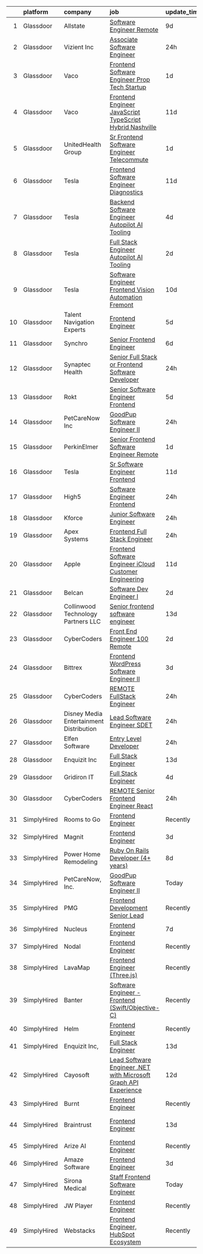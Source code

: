 

|    | platform    | company                                   | job                                                                                                                                                                                                                                                                                                                                                                                                                                                                                                                                                                                                                                                                                                                                                                                                                                                                                                                                                                                                                                                                                                                                                                                                                                                                                                                                                                                                                                                                                                                            | update_time   | location               |
|---:|:------------|:------------------------------------------|:-------------------------------------------------------------------------------------------------------------------------------------------------------------------------------------------------------------------------------------------------------------------------------------------------------------------------------------------------------------------------------------------------------------------------------------------------------------------------------------------------------------------------------------------------------------------------------------------------------------------------------------------------------------------------------------------------------------------------------------------------------------------------------------------------------------------------------------------------------------------------------------------------------------------------------------------------------------------------------------------------------------------------------------------------------------------------------------------------------------------------------------------------------------------------------------------------------------------------------------------------------------------------------------------------------------------------------------------------------------------------------------------------------------------------------------------------------------------------------------------------------------------------------|:--------------|:-----------------------|
|  1 | Glassdoor   | Allstate                                  | [Software Engineer   Remote](https://www.glassdoor.com/partner/jobListing.htm?pos=114&ao=1110586&s=58&guid=00000183a1d9b4f7b7a9be17100a6d60&src=GD_JOB_AD&t=SR&vt=w&cs=1_af14589b&cb=1664867743343&jobListingId=1008159711669&cpc=A65DF3A704A48F9B&jrtk=3-0-1gegtjd90i9jg801-1gegtjd9fkhq6800-f5d3e873fe7464b8--6NYlbfkN0BLH0BMQoDn-yw6Urt952hBm1JLFZ7WpBxND2cMIOjOqbFVk94wXfJol2fCSe2VsLx3ITDo_Ys_0WcOJlv1dqQC7PXZlXX-QMruowel04n8ogwNhZLgarXUWhOr5n20e0wo_m6nBKoehmjlVBa1nPDjToHlVsZUUL-eQmB8c2bBJBWTcOSUVmQYH_JxPek2_zENlI9GkjBkMHLJ_B2wtjG2P_k75_H-Rm71shdPBqn64Tepvp09NKFn7tfH7JOf5kQ0H4x0Pfc3hRiSPathYSzD4_dXdWPsEttSwsPD8XLmWdze7X1zQfIeIEQD1Mg6eHEqoPIs0y15JTVL0Bm8m1MG7sDeiUVNVSRTz_gdKGU8hJP4U2hpTXTOwpfaDYxxA5kD1QxOHhQUCytoaepxaydm9j6GeqpF2L69OC5-9yeXSZhqDJEQ_jusLul2UGdVn2JkT__0NPPthyPXCe2Pfnf-7ZXfIu8y33xR0mUFvaqW5MV2i5tO7fUFnlshruWpDpdABaw3x5jZawwYT5Un7NjwTpigfq7MVRC2r2E3xx4CLGp1TCAD6aH4MUCEaYoXD4Y0dmfzg4Yd8MJejPjTOVQDiPKaJiHPRcsoVKofkPZSXO-NRmybIyyDKIY0Z2BKQlDM761iV8Up4lSIcc832p2FKwlelfzCh5Etr56AUjM38rJIFKMAEJfB9vQZ7ydzXtJ2iIMmmb9a9qbj7bGSocJfv2Cep55oTX8OuJYbogM2uVNcG9vR5AJa4OqtmA9Mt1JxK5lnyNtbzwJVkpf9jYTK-adCiuKPspcfNBtNZ6trTAr1it_HrqSwkj7QDE8m0GGXsH0_p9pbs_Q-dJSspNqCSOxgIQcW5JMBHCRHVtPxa-wWtSIBqbvB_ifmvbxrd4in8luCeCD11Ftlcn__9S7LxhCmqoiGib8haRvbzDUZNuO3FpQImUnGKwZS4-EDAmFjW5qJHHX9BYssS-Fu2zE3NIK8xaZBCm30p9L8A2qAIgf_cMMJLEEWKpkjPcP-aQ6iV21OsEhC7HVeysU_-kTdrsWxcGmkeyTFU_8yIPvgaCmDFf3xxok48Qt6uJj0bd8AuZNIL0EUPQlQHvXyxmLj4pVKGrv7Hd6-MCNItIUXF7xtCTQjWXw4XX4vcNy3dlA%3D) | 9d            | Remote                 |
|  2 | Glassdoor   | Vizient  Inc                              | [Associate Software Engineer](https://www.glassdoor.com/partner/jobListing.htm?pos=115&ao=1110586&s=58&guid=00000183a1d9b4f7b7a9be17100a6d60&src=GD_JOB_AD&t=SR&vt=w&cs=1_ba466029&cb=1664867743343&jobListingId=1008181299535&cpc=D69957E0862862E0&jrtk=3-0-1gegtjd90i9jg801-1gegtjd9fkhq6800-6ebb803cadb64d87--6NYlbfkN0CE6h5qDhqqZU9zXYA9EIA8zO15Weobg6hxnf6fsUw41Tr80O9POMJRqc9Q2uB2vGSVXhO8IKByQeoWLIT9RvKOaKmEduKF8lIHu5d_Evjn1BJa7dNiIfudC5Oo5TWupKp6GmtQhGLzFwKtqPcVD2bkBI-U-GTw9G7h87Izc3_INq0K3jgG4S4IC5oCrTv95oWOcxqIm1YPwjjGto_yHlqzFVo_E7itYnZ6CoPVU7kcli3eh17dg0EE7VSc8CdMvewUIqpMYPzzz-xznrtwsYvxL-22KI8rrD4I5HQkrQVVCS7V01P24kaMgNU6Er86B4lrsutD8U-LYCQRu0m-O7cJ6OqdB2sy9Oqy0lmPVunKFuKDk1ECO-CnwzWX2J2BHaYEfnGbj3Gn_2Eb-PiAUxhNEDw44T4fz4zmGNZ8gzPVlyBOsQW60d9o2OaYU3IJVaXUMBnqu_99toET2_SWMgZJp-xFpeC3P-YaBvZJi4jWkMzJDHpCBf3ms4facP-G3cry1E7zOmF7c479Qq1ARGY3Ifng8ocfh-eVYpmZhaijTrEXjKjme4-oX180ywBMk-oL1AITPk2Vyxv2mCslG8slteg9Q-HBtY8F4ETkVv3kws5K-TV5_Nuz)                                                                                                                                                                                                                                                                                                                                                                                                                                                                                                                                              | 24h           | Irving, TX             |
|  3 | Glassdoor   | Vaco                                      | [Frontend Software Engineer  Prop Tech Startup ](https://www.glassdoor.com/partner/jobListing.htm?pos=127&ao=1110586&s=58&guid=00000183a1d9b4f7b7a9be17100a6d60&src=GD_JOB_AD&t=SR&vt=w&ea=1&cs=1_687a7d1a&cb=1664867743344&jobListingId=1008179226278&cpc=F4EED0218A761C36&jrtk=3-0-1gegtjd90i9jg801-1gegtjd9fkhq6800-ed146d8aa74a21ed--6NYlbfkN0D_sybMACCpf9B-677oK5j6rPldVB6BlrVvFjO_o-GJZbzuF-qh4PxErFUqfUsv_6sDxpoLoTel0UzxVaQKPeKYYIV6JT3xU4kM6Uyaf_J9lzqIGyWemTDDrzJV9SQMNTAHuqvMTiWKcPVKeABFfb19_LSrx0zAtpdu-5pVECzzImEq0sTN-qWd0_NfN8oZmDvfQU1N8CHU1T0bS3MoDIo1IX-9BPz9g1n4slG89YJCa4tIi8K6OS6jz7DkoVJXZ8MJlAR4vF5yafeX7SD-flxNy9xL1Rd37TruZFc4jqsEc1GIWZZDLIVpzSN3vW-olOEogHiae1RcDEjHX3mFrJ12NKsncBvBtSrrlS2JCdUKU3-2RFN2NWgLpMsl_LO0BdiBzkltvIUWbpOdzO7uavhFBC7SuyKlDepfiL-YVXGgbK8bGsxL7mMQp98qU3HlF1nDTX4Z7J-gH0rFX-peHZ1STWfvv4OF8kb6z1IDiLj4KLu_Jz4yrHgjXiSN3naEHaTTXXBIarm00yz1AZP4bLb4fTO_gf836YFysP4G61j0SQ%3D%3D)                                                                                                                                                                                                                                                                                                                                                                                                                                                                                                                                                                                          | 1d            | Charleston, SC         |
|  4 | Glassdoor   | Vaco                                      | [Frontend Engineer  JavaScript TypeScript    Hybrid  Nashville ](https://www.glassdoor.com/partner/jobListing.htm?pos=129&ao=1110586&s=58&guid=00000183a1d9b4f7b7a9be17100a6d60&src=GD_JOB_AD&t=SR&vt=w&ea=1&cs=1_e5bfea4a&cb=1664867743344&jobListingId=1008156661112&cpc=FB7E4A1762AE5BEC&jrtk=3-0-1gegtjd90i9jg801-1gegtjd9fkhq6800-f4784e15ed2a89e1--6NYlbfkN0D_sybMACCpf9B-677oK5j6rPldVB6BlrVvFjO_o-GJZbzuF-qh4PxErFUqfUsv_6tEP7cNFaLF0Qd-ywg0wImLiKkJ78hmBxvLR4MiY5s-6SUMSTLvpg9-uFOMqAL9TZGu77n_pVvmTQ0pPVEMOo7CLI0sJJLCYHKQIQaq2roQAHy0C-oQHQ5cxCyUxrY7pEmeKt1hBwzmJrolmxP5u4k_xIHdMCj57-_syYVaSTYYcAomxtFmJR41-Z9HulUhU-I6WuQSQXw11dgiI1ulklTq6ML-ahyixxA6qbH6NSB5mDRIrQsZ0YHV8Ks_SB1qzPGVhCMV1-F6Pqs4YI18X82-ACfC5T9FSOGVdwjnqOEzXdwEU3ifY4yDKafk6jsABar1orFOtaquzoljzWDNtr775qTv7dbOYIjJmgtLOOBI0e7pIN11IbKBakKnv8IXakbGEi74lL6rM6CUluVhnZlrgo9WGWsLbo7UJV3Y5lHIkElVa51sh9PMfDLRxQmVy0-6fBHMnCeknkB2JzMsaDeyx-4HYFdXdnCO8mYujN5gEw%3D%3D)                                                                                                                                                                                                                                                                                                                                                                                                                                                                                                                                                                          | 11d           | Nashville, TN          |
|  5 | Glassdoor   | UnitedHealth Group                        | [Sr Frontend Software Engineer   Telecommute](https://www.glassdoor.com/partner/jobListing.htm?pos=116&ao=1110586&s=58&guid=00000183a1d9b4f7b7a9be17100a6d60&src=GD_JOB_AD&t=SR&vt=w&cs=1_a677d5d6&cb=1664867743343&jobListingId=1008179765312&cpc=334ABAF5D42DC775&jrtk=3-0-1gegtjd90i9jg801-1gegtjd9fkhq6800-80a915230c0c27bd--6NYlbfkN0C8O9VKdOj_1Zh75e9_CvYhSsWVxS1Pvi5WUWhsf4w7FIc3O6B0uG3ldAQAeoX1gopMpT4I7ihXorxzkCkw4qjvbgA_fn_wDu7Prs8AdMBegNBpkfItEZqifQyWkaWhrzpTWskdTx95Q02Y7im9LvzIwDgSOqCrvOgfDUWsox_g0CrqNhs50vbqn_lw6aTgzujOL4f-IVK5fabBzRRzSARyvRVJvz5aPP48VEB88sIqCF5bRu6oYImVkuvR8Ph1qkC-dmKs43yllPGNoHMgJ9of1eUmaVdmVf5vRNyXcXKK6wU_Z2bLMTfjNm9_ymA4Y8v3Tx0wyP4Wxa-qXip7ZouZUrRg50fKlRxIJ5olkYt_13St2uM59xYQ5M2ymCZxwFnkneSH83X0on7bw3nQr2VRoF-PsyPikMyhZ4qBpH8O5U1jbO48ZsWQ)                                                                                                                                                                                                                                                                                                                                                                                                                                                                                                                                                                                                                                                                                                                              | 1d            | Schaumburg, IL         |
|  6 | Glassdoor   | Tesla                                     | [Frontend Software Engineer  Diagnostics](https://www.glassdoor.com/partner/jobListing.htm?pos=103&ao=1110586&s=58&guid=00000183a1d9b4f7b7a9be17100a6d60&src=GD_JOB_AD&t=SR&vt=w&cs=1_46b33a8d&cb=1664867743341&jobListingId=1008157145522&cpc=F41FEAB56D215062&jrtk=3-0-1gegtjd90i9jg801-1gegtjd9fkhq6800-ce37163b6e05c413--6NYlbfkN0BkX03mv_qGbDFMol2YHqLRvzzvm2LmpzMO_FcYL_FtJlnJTzsjtFTdelRG5HbGrIeCZP9oCSI6IqQwk3vsF3njux3uN7SvwXM3hv15Gox4RyIrw46GHQdvgGYgPth6Fcay7puGB_mSO7OnVDaFABQtJHKz_bA0QOZgHfxihWXCdCuaxDwAATWoAaMifCh8TFn5kYB9RfDY1OL4VWwZTojhI-QpBtaSXl7g96bXcSLQmVHNWAljfuiwRZ6U3s4bgosQ0kbz_Cfio38nz1Nw6JV7n1IcgL5Zo-orM59oUJVq5t9IMGozbElxXwjB0TMpNvhDRSd28tqzE_w46rDYpat1G8zTjFTpPECJ2gBBy77KTfYhTcq8_Qv_b4AAfusTjiRVjpBQ3x_PnD2JOLluwkLq8qpBmnllskPqPSZn8PAw0A0qBCHaR8wwNu1G6WarBYqHkuNICK-Nk9ZzLhk3UdmHA_QrkbOBkI02pWcjUtUASmePeIhd8YgAUbcQbhoiWSsCyterpRIbjg%3D%3D)                                                                                                                                                                                                                                                                                                                                                                                                                                                                                                                                                                                                                                      | 11d           | Austin, TX             |
|  7 | Glassdoor   | Tesla                                     | [Backend Software Engineer  Autopilot AI Tooling](https://www.glassdoor.com/partner/jobListing.htm?pos=108&ao=1110586&s=58&guid=00000183a1d9b4f7b7a9be17100a6d60&src=GD_JOB_AD&t=SR&vt=w&cs=1_b6a00af7&cb=1664867743342&jobListingId=1008172510599&cpc=AC285F3A3ECA6BB0&jrtk=3-0-1gegtjd90i9jg801-1gegtjd9fkhq6800-de9c0b3f12c7b688--6NYlbfkN0BkX03mv_qGbDFMol2YHqLRvzzvm2LmpzMO_FcYL_FtJlnJTzsjtFTdelRG5HbGrIcMxw_J0g2ixVjH_NFjiRRcH8EuhVC8xzTe4XUWrWFfWgYlLi4iO6zD5k7FSbmpqegI0E7KcI59Bc485K55vwhEgB_l6hEw6tkxbTJs5vREKa_q2eYwCW04O4pzmOIwQLSvV4rQ_I2VkMzKRHS_9xK8y7yIdfAa__RfRMdoCdw_iGyN3SPzxmBLzCQYbKrpSOzgeB4KGQ27szOz3-ltzsfdcY417xgn5NzTQDBZzONHtM36CTpWWGrcXz-940F3070KoF9s1KtExlTSrL3WNCLD41XqiD97vR-tYtuOYbrlBnQz7FBmbwFyg_tsIprjWkw_mkapdzE1CiQdROKzn2VC_aunotNOivbJu9uEQh8YWr_BIWPQvJOUZKld7ZUDWF_4QeTb1xzT-dk7LACxohAJy26EqvM3OmS5BOU5druVdnNIA0P4nx2vHOmp419hrn1o-qthwmJ39Q%3D%3D)                                                                                                                                                                                                                                                                                                                                                                                                                                                                                                                                                                                                                              | 4d            | Palo Alto, CA          |
|  8 | Glassdoor   | Tesla                                     | [Full Stack Engineer  Autopilot AI Tooling](https://www.glassdoor.com/partner/jobListing.htm?pos=112&ao=1110586&s=58&guid=00000183a1d9b4f7b7a9be17100a6d60&src=GD_JOB_AD&t=SR&vt=w&cs=1_c2187bbd&cb=1664867743343&jobListingId=1008176541959&cpc=654405A9B1E0A9F5&jrtk=3-0-1gegtjd90i9jg801-1gegtjd9fkhq6800-be2b9758e6294032--6NYlbfkN0BkX03mv_qGbDFMol2YHqLRvzzvm2LmpzMO_FcYL_FtJlnJTzsjtFTdelRG5HbGrIcG2CpEX_HaqAexr2e0M9U9Hm7_WINoBZMSrhiSyUaywjxln-PqN0rKrhFsBQbZ4ODdqt2o6YmaVQctoK3ho-Bv6P2HtfPgb2yZaBI7d_PEiVFlY2iRysmFpd_YjPkcmcmRsrBgblZosc3vppYXb946UWRbaqZMxcIyBp-PgAzBoJBJfub3zRcNIiXSckYSjhkpKbdw89WYGkDD4eNMGJ2yn0t5_F6nrw-gMOcePBgLxe9reEa1L_1wTZauyTBr1MjxKI68dUL1j4zGV6khUiCuIC2bPH599utWeTAucnvLAXnbDH9hMn7fgg7PbC8XZOx5dM42elhgdaVH24tK2VfrRvRNRbQPxpWW4VHcA7zGhpz4wcSIdudtySWifBX3_EtCFwb9HUGNFciQkeNBMhBrwFlPhKJGzjZ38Q0kR4ZBmyV_MhtnnLeSEYJFaNcRf_6bSnjQNfELNA%3D%3D)                                                                                                                                                                                                                                                                                                                                                                                                                                                                                                                                                                                                                                    | 2d            | Palo Alto, CA          |
|  9 | Glassdoor   | Tesla                                     | [Software Engineer  Frontend   Vision Automation  Fremont ](https://www.glassdoor.com/partner/jobListing.htm?pos=101&ao=1110586&s=58&guid=00000183a1d9b4f7b7a9be17100a6d60&src=GD_JOB_AD&t=SR&vt=w&cs=1_c503a3e5&cb=1664867743341&jobListingId=1008158820972&cpc=334ABAF5D42DC775&jrtk=3-0-1gegtjd90i9jg801-1gegtjd9fkhq6800-a1f4bd9b355eab37--6NYlbfkN0BkX03mv_qGbDFMol2YHqLRvzzvm2LmpzMO_FcYL_FtJlnJTzsjtFTdelRG5HbGrIf48uuBwRKZvf3fScUPDml7hKGwvXqYn6DhnaYz3zelutDixfe2RzDiPcYu3ZL4eOVgXOfAJfkQdPjKLYCbqL93fq2zYOzqeeD8SHYSIBdH1HJsBZVE4X68b0pO9GUgzGacuh42X7OGxDzW23GYUhvJHy_t0OpvdhLgf7TB7jKhYua6qcOtWsmR35BfKBdwqvppzShrKykNZvfSKyNZ9v0tO6ShF0QjRNeOmAWtEG9KtO-zHOWoQj-HoEcrcVisZL4kpEUQvr0IdqiwJsZgIa1WVbySO42NPueOIypLkIrOPASnqDQJge_2B3i0y71e61wiBSABCzuzD_ZoskUOj2qkkOuwbV_H9lna3VHD5n0_cyqgw7hW51NFd0Oy5PIst5HxvhqT1cuM1TA_HiEmFCLBNSMlIq9H4TfQrrfbrxIqvy__MPIgqaAVUZODI3qVZyTgdjaCbY4Lj5Cl7_hjO0wF)                                                                                                                                                                                                                                                                                                                                                                                                                                                                                                                                                                                                                | 10d           | Fremont, CA            |
| 10 | Glassdoor   | Talent Navigation Experts                 | [Frontend Engineer](https://www.glassdoor.com/partner/jobListing.htm?pos=124&ao=1110586&s=58&guid=00000183a1d9b4f7b7a9be17100a6d60&src=GD_JOB_AD&t=SR&vt=w&ea=1&cs=1_47278726&cb=1664867743344&jobListingId=1008169069589&cpc=AC285F3A3ECA6BB0&jrtk=3-0-1gegtjd90i9jg801-1gegtjd9fkhq6800-b96f326a669c3428--6NYlbfkN0A-J9Rv_W5k9S4wgz0hDMdbedf_0j7F-Yh6Kzzp2hLsomUTKmf_GQ93A5Kjj2-NrK898poPIjnCGeH4E7CIPCVTnJbkW9SplRmOj5Li9jZaBChAa5k0J4s5R5Bdj7FJ-jIs1OilYAAST4nHbZcAb5cL9jTswYpCmHiLTIvADlKR0HwYRmyjjF3rjgYVpH---9ceXS1khWo-NRYc4HVCXIJI0QAUHspPIoDu52kCzX5l11L4y_NlwW08Nk6wH5ZrVT2u52f96UGXdqtUBbHrbPrPHDRNlfhU5CHF7qlHoc0zXNVQhAqr2zeA7airOuHbCjIGtrkyHsS3ItiZ-JadyLrag_e_03UIRCQB8EkXoP-ngE26zDNXCyJGnzy1s6b1O2I81Nt9xA3YvFIfztUyZ-t8LjAsZWL1ruqLso1cj0WqpcSFptHkY5LH7bFzGvrRzsU7K9WTu4ctIIpgu3ljNZVjf6nkFwa9suJGXyk8dv4zIvP5zeStTHhcAP1B4yx0EEE%3D)                                                                                                                                                                                                                                                                                                                                                                                                                                                                                                                                                                                                                                                                     | 5d            | San Mateo, CA          |
| 11 | Glassdoor   | Synchro                                   | [Senior Frontend Engineer](https://www.glassdoor.com/partner/jobListing.htm?pos=128&ao=1110586&s=58&guid=00000183a1d9b4f7b7a9be17100a6d60&src=GD_JOB_AD&t=SR&vt=w&ea=1&cs=1_028cec12&cb=1664867743344&jobListingId=1008165276281&cpc=6FC5BA77C9A4CD78&jrtk=3-0-1gegtjd90i9jg801-1gegtjd9fkhq6800-b18f906dfd27925d--6NYlbfkN0CdFsqjcZPIN2dVUopm3rJJcDUB2qBmhkTZpjpTsiVYZhr4duka2zZMVMv-JwLrlYEUMTXBCIzVIDugPOlngHbehyUjOSskq1o-sZbbWM1lV1zi4Yc817Wzc187x4JavuMrQqqIspV9-MSfderTpEgN18g4cczrafXQ9-guVdjT1-VaRIWMYmKvvksWpSlfeALEfeetxnfDLE8zrjS54fEq_DWnvhH2DJtQtWNFu72w0KH9nhwSU1v0dhmXLHyGdTlFG7WtcPi0Am5vkBxB46jPEjlZUApUmUOJnUk5XiQ-SvDsYiF17LWMe8GUkybQEHxzrkyTziA1HI6QKh5tSnt18_JB1UpbIdQyQjWH-zClYWX_P0W7LfV1B8bx-vhe2hhGhfj-CeD1qs2C_j2DqDnRuAZGsvBClikC10oaX8VgiaqfL_-YEXa46n1Ms7oAQYss4VOGEd5NSH9yn9lNkjFijUO0hD01sYg4ilgSEHgwE2yWBMCocqUKc7GMI5FEFnumFqob1qUq3SmI6mOFdL8Sa-BJB70IRLDkv7m7-cZ6jA%3D%3D)                                                                                                                                                                                                                                                                                                                                                                                                                                                                                                                                                                                                                | 6d            | Plano, TX              |
| 12 | Glassdoor   | Synaptec Health                           | [Senior Full Stack or Frontend Software Developer](https://www.glassdoor.com/partner/jobListing.htm?pos=104&ao=1110586&s=58&guid=00000183a1d9b4f7b7a9be17100a6d60&src=GD_JOB_AD&t=SR&vt=w&cs=1_2d032c27&cb=1664867743341&jobListingId=1008181158627&cpc=61B26E8FEFFA679F&jrtk=3-0-1gegtjd90i9jg801-1gegtjd9fkhq6800-d7dbc4becb6f5b9c--6NYlbfkN0BTy4Vq3kUv-8E8fBOrhZt-7WJQYqv7u2ur6JnxlE7nqwh0kh8TDblDZ4Du7Xb8FRVrU860Fj9QeJnVH4LZe6nVhdUJcUyGBXBAYhuYyarI63IrBz0jOx7NosD-oUGev-ljY3ja-LH9IhatfFEEjEaklrtPHH3phZTa_yZXydZjXBp4vcOPUEOdXnU_pNlTIbnS6G6txsq7MVWuTKmy1v1EvA4dO9iFiSzCum-SfvB3Bc41oNBMogjX0jXPuS3O6zs9iUyqfhK4NeXQxABvhZEzUJ8ADY2fGtDy-ZAOj7PYxKF04G1p8SRKNhi0loLZJZk_eMJf1sNSy33ohCOxX3gZNmIMywld6B0F0JAhpLU1lKU8DktFXmm1hPy6kXg2lwiZp0BBpFqSQqhYUS8B3eewYBgxDha7kTB43eKgX_vI1MHYfvqWb3U21nVqkESCEKNHicYhATkobZyg1nlMi8Wl4xUKK6MpbJEEhU5NgJQZNEfhB1s4zyUHcREnEcrbG7wkgSXmRqjZVJppLvkZ-OMd)                                                                                                                                                                                                                                                                                                                                                                                                                                                                                                                                                                                                                         | 24h           | Remote                 |
| 13 | Glassdoor   | Rokt                                      | [Senior Software Engineer   Frontend](https://www.glassdoor.com/partner/jobListing.htm?pos=120&ao=1110586&s=58&guid=00000183a1d9b4f7b7a9be17100a6d60&src=GD_JOB_AD&t=SR&vt=w&cs=1_725deeeb&cb=1664867743343&jobListingId=1008168718650&cpc=CBEBA1A9D941894A&jrtk=3-0-1gegtjd90i9jg801-1gegtjd9fkhq6800-92b8a656631aecf6--6NYlbfkN0DG4ntHtB_rMsnfhgmnSvK2brktLme1L4SiDeJjQ-izrVOLqRJ5-yjE7k3D6lhaa88H0ZgAE0HI8jU2FxVt_3Y72_oyMUYt10jPVNaYGOV4-xJJmBhsA7PRbQasA04_rN3aBOksTgh71gceEGgNcpHaOpPO1MPCzyOwnMMlsFPFqOiqA87AW3tPJQTJ16VfLPEZCaO_IpTB4yAiplxjel69T_Gm1F65lx8d56Dvjwz9abBDOXXzE3rSpxorW8D0kODVem_S-TSlDNpw5wgcpDBdhWO8aR-TA6ojKZAnS8PdY_7DMpYRMgLSYJmGKXRPo0oRjJynN27gxFEcWyIXygTUWo-urUokXjX5tepcUE7hNCt14pAybAk4PsiaO5YIFe2rl2kXqmkiwLdNShI1j_g5rpUnR_0lbphlupPzMIz7TOaFh5cw-3pqYktSDTe-JuLP9fprUDoh8ZrbkuxVMnALaNQmc5emPTP7gXTc9D_KaCLztciyccG8hnevrgqFoMYC2tK8UFCHtim_VnDCfK8q34eW26HuZ8hSiVgNwrT2Dzx8_1z4jMN8Hqh6WKpOyPh6gEoG5OOjWoClqEi57ShLGhFRy-b7MUUWnJfqrl3vcDNYmY-iAj_1GjPeWn8OpV1NptPF06xC0xNwS0i0ofvwOYpsSdPqncvna3KsPZfaerdx2eM5tTzQ6SD-J_S8Rd3jCB_KncgLLsbYukolRuewVz_wEXgEpZrh5nF5rYxl1DNou8wwcGZjMch_LoEJ5rL4ykudsPIbHrvgFLoKxKRvilQOQhcMXJ-ykbINsBwwr7RtlYSlcHq2Rv_e__fKuRwhHJ0HPn9Hn5yjAR5wCaHajfOIhapOrpwX5HXv6geqcSq24UWtXBT4PfP1C7yEXBE2Ih-CzCkYaFDyaLK_DQ6djzUuS62V6otoptI2h9tp8AQ6KBeC1feRlKxHG6mcIQUyFdFtqb5BAYN3clMciMSU9p_0FC_kHeWsYy7a0aEobzes3yDIF3JgWEUnwjHJhOk%3D)                                                                                                                        | 5d            | New York, NY           |
| 14 | Glassdoor   | PetCareNow  Inc                           | [GoodPup Software Engineer II](https://www.glassdoor.com/partner/jobListing.htm?pos=102&ao=1110586&s=58&guid=00000183a1d9b4f7b7a9be17100a6d60&src=GD_JOB_AD&t=SR&vt=w&cs=1_946c5dc3&cb=1664867743341&jobListingId=1008181269736&cpc=235F38378B0CF412&jrtk=3-0-1gegtjd90i9jg801-1gegtjd9fkhq6800-8c65afba01a50da8--6NYlbfkN0AtLiFw5EudBtI9XwSPEiqS_qw7_CnpHI1drd0LngfFqJl-WptfQaA-bLkRzssbqN7oDK4sLqav9oLgln-QvqR4ITg0D6fRiXCqQYJN4epKS2NmOaezBNIrPk-hoyxFPXGAcNxZlmfgAeXD-CzbBgsoblzNE6Euw2KAPLUohoj135LbEDCVfiCnwtYI5HxdL5VblXCoCiUS5uYWFvvjxY2mQitbS8dumK8_uHIDdOX-hizIawx8ncUBGt6mev38Sw_uwXeI4grL2KnESV86HnoUvfYDtF-WaLqmcy1kJfmp70rSfU5RtXUN2xp4_wmIPsInezUXBh4xQyrDRRTmRJGTKi6OK7RP-5yad2neLlSqC-2GPTfEXs-taGgRHDwOxEA4N9-ifqCChrHAPrHgJ2zFd7yEWSQOXxdDIlrtvQRntrFAUQrkPtAHWy8gx7NiwuWDbDyPmsFmaQajvDcIoQILQd7sTBYD-HyDofD1gfKD5yyJq48smmznspYoaUv6-MDlvxL1rZ77dQjoO6R4HqzxRIlaOMPZhu3asOiiVYGt75m4NNb2n4NnoqGsVP1JfDE%3D)                                                                                                                                                                                                                                                                                                                                                                                                                                                                                                                                                                                               | 24h           | Remote                 |
| 15 | Glassdoor   | PerkinElmer                               | [Senior Frontend Software Engineer   Remote](https://www.glassdoor.com/partner/jobListing.htm?pos=113&ao=1110586&s=58&guid=00000183a1d9b4f7b7a9be17100a6d60&src=GD_JOB_AD&t=SR&vt=w&cs=1_230cd704&cb=1664867743343&jobListingId=1008179320515&cpc=334ABAF5D42DC775&jrtk=3-0-1gegtjd90i9jg801-1gegtjd9fkhq6800-3680c92e757c1066--6NYlbfkN0DBy0pnRDnMyJusyxqL8SoipgPg3SpcIPOke8p4f-rf65JLATO2hz8crNfgcTIudiFND9Ymm5hGV4ifsrVMy4RfdAjYz9_XD_aDAWgSiY6j2Wwd_J-n6FHx028kOH9hw8EUEstR9O_Hfyt9__Ddo9PYf_qXCczVqXXYq01BFIQerSLRHOcI2_a_WhWVuuMTlJ0MBdsr1r4dUr5aXKyh7xKDnWhliz_xLZ_FYeEvFw7-oo2dTU9GGofi2NIJrSPLv5P1EhF9FrQPxLbNqOa5UUSVcOEzpqyqj_4HEd1EPR8YSmozyYIk1gtxOwx8vpVhOCUPzcysj951Hxm6XA6dkoLsGOxkmbXbGa3nyntWvAkZ0YywdOE1IhHd4tKOvxV9E063eZZ3nXGYkB3_SQxxYzKo12U-OnDaLyjBu0RdVxH9cVNo82VvtaBs)                                                                                                                                                                                                                                                                                                                                                                                                                                                                                                                                                                                                                                                                                                                               | 1d            | Waltham, MA            |
| 16 | Glassdoor   | Tesla                                     | [Sr Software Engineer  Frontend ](https://www.glassdoor.com/partner/jobListing.htm?pos=106&ao=1110586&s=58&guid=00000183a1d9b4f7b7a9be17100a6d60&src=GD_JOB_AD&t=SR&vt=w&cs=1_d4140568&cb=1664867743342&jobListingId=1008157141093&cpc=654405A9B1E0A9F5&jrtk=3-0-1gegtjd90i9jg801-1gegtjd9fkhq6800-1eaa54b20911e956--6NYlbfkN0BkX03mv_qGbDFMol2YHqLRvzzvm2LmpzMO_FcYL_FtJlnJTzsjtFTdelRG5HbGrIeCZP9oCSI6ImUnSzql4YIzeVzeWjcL10e3PjKPNncrtfUATnLfKEun6B7oMHrkjGLZfplALUQMVGdb_o3LMDr-5aX1YHMk9lEeSsmmOEO_rkQvCF3-9PNyC03g4hnVkYghZaP61Uw0dHF3SuNRkx0oiOFPbfjaCw7xt7e7yF6kX-qVhBKUJuZ6Im3SVo-ek_Qeo04B5ZJIpCJocTGWLlXFM1TslkT03s3uDNrRrLk_LUgE3Y4qWy0yJNI8KKiR17JW7kK5pTxxSXA4d89LHS8CRBti8ZiDlb-7LlF0RWZoZ9rqzbe2wRzOsHw4h6GK5D0YAt_CVZAO87kJVKDyxFIBC-KjbQmGukj2qE9etDtk5916Y0n4_5kP3yp2fuBdmPt6w6_FgKSGvAe0KJD8E1Mpgb_cuPQsJLwicl2zDhYRm1XjNNzaSb9qjaepmcKXH2k%3D)                                                                                                                                                                                                                                                                                                                                                                                                                                                                                                                                                                                                                                                            | 11d           | Austin, TX             |
| 17 | Glassdoor   | High5                                     | [Software Engineer   Frontend](https://www.glassdoor.com/partner/jobListing.htm?pos=109&ao=1110586&s=58&guid=00000183a1d9b4f7b7a9be17100a6d60&src=GD_JOB_AD&t=SR&vt=w&cs=1_7fe35ad6&cb=1664867743342&jobListingId=1008181012517&cpc=C3517E2410EFB392&jrtk=3-0-1gegtjd90i9jg801-1gegtjd9fkhq6800-f9cea33effe3bd8b--6NYlbfkN0AV8vU3o9nlw7wqa180ZkP3oAg17VLIhkP1SPyaIh_MQVSfWHQ_D-a5hu40yW4gQxWt46eNnE7BGLu0z3clUzwGPej0YfC7RnV2OdOr4KJEO4zHYKS9MTJjY-Z-t4Hbi8NqoFxZ5BfC3J8jOhxalNwRAPwT4LCKECFAq6-UdB-Is4ricV2aidA_1Bkx-sWC4n9gQq3RCtJI7tWAlkmkWmcLUnvgZEz11YcEOKVlLx6rxFm9HFMWrqqqPKuUCEGa16G8vnmFZfIjrHTehvv5HriLbOHkB2Vwr2KTJIy0Zg6wjQ8NxkWB7CzFHsLOW-dELgSqU8VJZnRxkfcVqueIqdgg6DYSJuPGdy1vzyUW0C8a86OVDVFzoNPU9CpBGxi-EJDzY4rf3_bL5IT34NyIvtwwD5fVbcVOMqqN1Ot3b70wVod7z7FZBcrgbBrgM94WkMaKX9M1__VxOw4Cgx3IW0n58BZwdMV0J1YDvzur6FV6ddLmmo3y4azDJgHJPZ1nG6CgAOrf7qwjYzEEP6nzP0wIJK3XeNdovz0%3D)                                                                                                                                                                                                                                                                                                                                                                                                                                                                                                                                                                                                                               | 24h           | Seattle, WA            |
| 18 | Glassdoor   | Kforce                                    | [Junior Software Engineer](https://www.glassdoor.com/partner/jobListing.htm?pos=121&ao=1110586&s=58&guid=00000183a1d9b4f7b7a9be17100a6d60&src=GD_JOB_AD&t=SR&vt=w&cs=1_eea35f85&cb=1664867743344&jobListingId=1008181153117&cpc=65CC663E25211861&jrtk=3-0-1gegtjd90i9jg801-1gegtjd9fkhq6800-33c8cc9243a44c96--6NYlbfkN0C5IatSLh_Ak1q39eQQoPIxD737RW9NeiYGvIRXkrLjEBkC4LI6KweF0vk9JRHgKW-zgsSJSbiFRgY6IJSwG-H5ICZikoBfP3sIUGCJ0EikaHgoqxdlfOTVOutAFEx9_9CP-70fyVbNg-3RtDOduqdYw1rLSJ9ND7HcAx5NsAZ-UpLLdqQtYA9qEvp9zIhazHoIxwekHm32ArT4iXhC3BD7sOpNkkHNVN0RD1pX6AYYxIggwwlwCQm02XrcTnM-iil7SZCN2hYQ0_GN128F---BkBMzZLOgK9UI3dqMqLuPkHflpc73Dt9YgMIB-sHPS8mhywPO_tBhuXthe0_t9PLiczNyh2HkcFB0RQk6eIHtrDbCE3u_F0CWygg0jXkYj52lFIHvjFTUxMYemUgHNWA-M31330q_bPDADwu6wnLw8QNHXE5X-udGlZXtLWYgYlNEHqfdi4oVp97jnzDLL9f1ZJewfiHllFLZAdU8DtifDDZn4Xdhc7dGJwojF3JHG3K9YsQbt8kXdcSOEfsI45i5zjLkogLfmOcMxxeZJpxuiEu_3pIr1434HWJKaAmZZ3p6TON3OMILv-ky5idoE5JW_Z2X0EbSJBT-9nDfwZ5fhg%3D%3D)                                                                                                                                                                                                                                                                                                                                                                                                                                                                                                                                                     | 24h           | Brookhaven, DeKalb, GA |
| 19 | Glassdoor   | Apex Systems                              | [Frontend Full Stack Engineer](https://www.glassdoor.com/partner/jobListing.htm?pos=125&ao=1110586&s=58&guid=00000183a1d9b4f7b7a9be17100a6d60&src=GD_JOB_AD&t=SR&vt=w&ea=1&cs=1_9ac86ad1&cb=1664867743344&jobListingId=1008181097160&cpc=451933188B21919D&jrtk=3-0-1gegtjd90i9jg801-1gegtjd9fkhq6800-7631859f729594b7--6NYlbfkN0DqWjE27Bj7wQp7zwejGyju2OyxUuq4SEucXSyN07WCWejYvQmJsgF2DYF8Y-TYieC1qijlIMqNuf_q3de6YxBesCgnQZMssb4u8eiLF7bFqqZyCb9esy2nDtJojLcSkIarMvYpi8V8SbK7gLvbFnmzvcGGP52cNEgcp5bb1fab_fWPkMQtk-p2WI6wcvuODSj3GtS2OCF6Tuj0n2OwJ3_3mzAKRgk3sbdVPXpGs3tr5j0YEohqwjCmiFXGOLRaIJTQ1_4Hu3LNRZIUVJVc20nEF976STFxzDTQDub3r5Ho7lMJwmTwCAeqv_vKKepXFC0MwEkO6kYTIUOIXmJ0NaqavOO3qyrk_jQwVjgQcNj8lU_tVZlJOJnjEDRrpsuAMDKujTYNrt3g70-NM2dtlnHNc5jMuD0yMAymkZ-f_edk1rjVE0tLUOjPkFcenTDUgCr6O61rcyl1fKWrGgW_4QW-6GALsLgLBkszgknKVXfp8KMnef39gXpIHDmK9ARS7K4KbK9H9O8_tlOtxFaABEWastbIgecteqmeBB-L_Q4Y88oW7ykEZVHCseEEc5ePbvTJavcDCk_nya8EJCA77snPBVA0VB692ScQ4wxBQOzsnWyfOiQTtI-19-eu5-ZLDHnbHR0LGguY9Bilkiq3_bXU4zoexWZke2w%3D)                                                                                                                                                                                                                                                                                                                                                                                                                                                                                          | 24h           | Bentonville, AR        |
| 20 | Glassdoor   | Apple                                     | [Frontend Software Engineer   iCloud Customer Engineering](https://www.glassdoor.com/partner/jobListing.htm?pos=118&ao=1110586&s=58&guid=00000183a1d9b4f7b7a9be17100a6d60&src=GD_JOB_AD&t=SR&vt=w&cs=1_11718a2a&cb=1664867743343&jobListingId=1008156058680&cpc=3BA4CE39D5B5DEF5&jrtk=3-0-1gegtjd90i9jg801-1gegtjd9fkhq6800-09177c6cde7ade56--6NYlbfkN0BvKrLyj5gPmtZO9T8euul8TCxuuKNOtzRJOomxnwSEodTz2Bc-sPZlADHp0xxmf8UfC7Bcw9lgysUR3BmNjP7Hal2SKxWpsYjUoHcPlT_4pH3cNoMCRw21aqkuKPlUaKhP3ApPaxXEBH4xkSwkglIcGTM7XFTEKrRdTe6ofiLe9VYfZbWNMErXkyxvMrI92nw0YcincZjnfaYCqOSkMhQljaI2sqNAcqK3TiCgTvo02fPNwkPNBTHSMWAcLL1dqni9JQSm-Dymt9xx4Pq7imATtImusu8piN-alK8OcqSWXozyIkfurNuKOxMkW3wEdytRhX8mqFA9Yhl6ZM3Epb3YxUupd1ujKoxc-QibIJ0ynkkUE6fIG7R53NwpX2fRAH7-LTHhHiVEriRki4P8E9lczxJPOJSkI2Cp3hU1kB3rLOAx422-XnjvCNEJrzlz5Gb4LytO-bnFjdm9XyzPEebgMpAizDvf4Z1UGnHewTd0kbj4pD65D6tidy-LVbwnBkv1NVXUNo-bXpbitLDNZ-gCsccq0FcHCmVjiuLf7d_QehjGyJYcI7cD4BHIRFTzahaeBRBrFxx4DM5zHycHzFX3JHPuXhqn-0SXHc77IudxfmF7oda0eA78HRZa-76GTEdT4w6z1omCcu9u9BjzgycnxES6X7sj5_fLo7e17gvXvp2tifLZ3b43c0VnVar4yRySWG8N4S0eny47BWlXzH03_Gm267MEUCeqcRN_yDiFpqJAzItdYcUdct1xSGFkHg9f-J9zniqHhizdxWOrvg4VHoqjcB-SwT7V2bXxadi9_seqijk4mzIhbbfOxIqWpt_HsmSZFXCtgNb9bksuFausd7u4Ni3H-UGY641ItBuf1oRLc22y9FZPeNqHPFeBh0HtRGhqC_hylrKkjhSk51YFH41t-gC6iPUBHiRZOY-LZS6EfrC7IhY4VFlakccbiMeTYkmyDFYUWSA7Eu8TW4oDgU9UbCJy-yn2TyDA8vwUj-6g3f_XD6me)                                                                                                                 | 11d           | Austin, TX             |
| 21 | Glassdoor   | Belcan                                    | [Software Dev Engineer I](https://www.glassdoor.com/partner/jobListing.htm?pos=119&ao=1110586&s=58&guid=00000183a1d9b4f7b7a9be17100a6d60&src=GD_JOB_AD&t=SR&vt=w&ea=1&cs=1_da2e5824&cb=1664867743344&jobListingId=1008176928501&cpc=451933188B21919D&jrtk=3-0-1gegtjd90i9jg801-1gegtjd9fkhq6800-f57a5ad1b7555803--6NYlbfkN0DXzDzZ1Oulz9LSjzVbF8otUHEujJfFPwzVdyJWZPnyGP21i8g1idx-A-BThzGW7o93StY-wK1-XukHdiTgA4CG1HdWriyeoan7rAGQbi3W8uCHKVz3HR-nArhQmW-wyAwDK81h9bHqdbNmCAmbNmMd4FpIgK4g2E22xFeekinGQTKiGRkzMrc54ej3xgO47lGSznuei6hoE8mQzWkEBMqXww_tkVbHVre9lfXOxYtvpmlTw3h1PWu6C7KmTVLcavLRudoZuQIUVTjitDjj-RjI2Rp9IW46UE6kjLi9NY-Hqyzpk5wSPA5J88E5nUigHeicbwyKI_Kp9X0EvRXfaayvV2_J1Nm_MpOawZaNGiufKfTGyCvcJSGHnIdc8VO137_g88gKCEDDZjv72LfkGC4aYGFhKnOf6h_lCFqLVJ5RomWW1DwBB0FGjeSkOQSn7zdmv1Ke7PH-dlv9fPJ1v2W6-SIEpbTFn9ipUeRltOJpnMHuhQm6TFy_GL24xQoDGPlA7SoG1CORUJqSoqcUv8Cs78JrQz-HGqagnCEnuYMPhiK1V_V02f_OHC3bTRQ2bLNqZu5Pf5ESjWwEKlgCys5z3zxpLkov9CGYMIWd5WpbTH13xTjAsmFEhbthcFOS_b_mi_mjzeCYzz6MrfayM0eEHlGWmgBeq0tIrBSEjv5M5J5OKsHbCWiVq-AjNd0o1W5AO0MFbuzW0mANlzUwJYfajcChELYjMgs3FW98w4n9AHz0WqtSHQDi9nvOdEV-i05jygLn0KQyi28dD_Lobh8_IEu7Oj6o-hVxK3aCpNorffHEJ6kWDfjNRUYIW-xVOObuPMtXbcjAqtAI20KXUz9x)                                                                                                                                                                                                                                                                                                             | 2d            | Seattle, WA            |
| 22 | Glassdoor   | Collinwood Technology Partners  LLC       | [Senior frontend software engineer](https://www.glassdoor.com/partner/jobListing.htm?pos=123&ao=1110586&s=58&guid=00000183a1d9b4f7b7a9be17100a6d60&src=GD_JOB_AD&t=SR&vt=w&ea=1&cs=1_f30c190d&cb=1664867743344&jobListingId=1008151594403&cpc=75B6770C194DCF89&jrtk=3-0-1gegtjd90i9jg801-1gegtjd9fkhq6800-06cfea7a4e361d92--6NYlbfkN0Bch2DQBo8zF7EdxzSNX8_SeXdRX3ylaOzDo2YMlUTXFxonpmP7InOhihBn9frzIkhAiaidgIkVtEvNGOFSRot85SsHrvSNxa5SQgfJK4WU1Uj6HbbNaU6BqOzpwTLtPSf2s78EQh5JpLvAl-exTsJ8i7bmRyxz_yKaRKfHG70bg9SY7V29-z3IC6-5H4VRw-Fo5IJDlml9RD7MF_GBavQLzTPFFmn1QjDMXRUds1PxXoiX196RlSiC05BTHvpsiXpaae_GaNqwp1wTxE3_ndYpB7dY1bRS3n5rIInw2mQowYX0cy5F2XCBk-O7hPHugZ0aaPkxoraRnZG6oG5MECs_I2xBQJs2tKWxEWGyXpKpHn8oAsEhnlwdBRa4cfSF1C4VazO7YtVL477STq98vA8iSYTepx9mQeCBQ8brndgEVOQtppyNGbCfNMDzU2DB4OWk4DpMFxbe1SmxACSXu1NWqa4UPjxCVBzqDY2vOaWZpU6sFncL4TmXbV86T5nggh9qEyhX3w8hhtl8mptS81m-)                                                                                                                                                                                                                                                                                                                                                                                                                                                                                                                                                                                                                                   | 13d           | Remote                 |
| 23 | Glassdoor   | CyberCoders                               | [Front End Engineer   100  Remote](https://www.glassdoor.com/partner/jobListing.htm?pos=130&ao=1110586&s=58&guid=00000183a1d9b4f7b7a9be17100a6d60&src=GD_JOB_AD&t=SR&vt=w&ea=1&cs=1_066e533e&cb=1664867743344&jobListingId=1008176519412&cpc=FB7E4A1762AE5BEC&jrtk=3-0-1gegtjd90i9jg801-1gegtjd9fkhq6800-0f1607109d117989--6NYlbfkN0CpFJQzrgRR8WqXWK1qKKEqALWJw739KlKqr2H-MSI4eoBlI4EFrmor2FYZMP3muM15u4rKg0cxKok-dj2zln5FbeGs-lhmQ31-NtdviU-jBxK_rxXVGSDvL3L_eXybLxlHDSy6fJrTRVmI3NaBBFhj6yO4VAKRcDEcNjbO4RUKzb8fLKuxM8b5u95cn4JphYfP_1gGu4M0LGav86my9pNwhT9gAFfQsyUYRERdwb0OMcWS5XAC_MUyoHGXZuBkEtsSWeGiXAMHBX-pParAsYECsFn_YYaLzEp7qm-VGAyqloBUO5zkGMiQxxKsApnIxVKf6Z5OCuZkM_g5MKjLrRTC2B6yz2BIULVcyYtV5gUQaHgr8ER5UuJ4pmA_yelRM1oas6v47oXgLrk_-ZI6pc1D7GRuhYheWrTKOEINeidqv2F-Wg9H3jytyh_HTnYcgU-couCcazwOzL4IZK00Q9rsv5-eF4zzydkEOiWcjWoAmw_gcAyvGzzpdVT20BDvszEgWnlA_9DuX7BfM8KSElWEE8FZ1hZg0M8FvDdakspUxnZO3n91mXj2GkEwoGZRLP_qQ5511MYFIlCnuJydMpGyeoFJs-_HqH_LAAOJzNO02O8xa4lljsDu_-ef8_WBsg_SCRZ6KhJaSzrttqLJWgxId2hoaVXZl56qo908RqELUnZKW8JCw0LCjgzrf6JEss8MOjtOmCkwLIRmt2nrdqEMBAx9pNdhGJgae-TbQ5Ep28kKQ8dwyMUnRCIjnF4860DQhuZHvkc1rMqZe7C6y9nzJ6-EhDN70UwNURFMhWTZ9EcAsetlacY-Jp2q5hdU4cQLQIx5uK2RRdg2wSXhylY7jZAIhAcZCZ7LQLs3i-KYGpKDUaLGYZUVihxeKHqPzYLVgAGv6IFiuFX4s6Y3D35D28WWHpRH1E65zNlGckPtRZCLwAJLWsDVKCXAyAo5J11vxF7FnoBQEoeQTgDfKjI-yYW_EnOwsyOhHCL5PKddzvMaIw5DmcFM)                                                                                                                                    | 2d            | Oakland Park, FL       |
| 24 | Glassdoor   | Bittrex                                   | [Frontend WordPress Software Engineer II](https://www.glassdoor.com/partner/jobListing.htm?pos=105&ao=1110586&s=58&guid=00000183a1d9b4f7b7a9be17100a6d60&src=GD_JOB_AD&t=SR&vt=w&cs=1_a487644d&cb=1664867743342&jobListingId=1008175034999&cpc=8507CEB59E1C6AFB&jrtk=3-0-1gegtjd90i9jg801-1gegtjd9fkhq6800-a80541fddb04d4f9--6NYlbfkN0DG4ntHtB_rMsnfhgmnSvK2brktLme1L4SiDeJjQ-izrVOLqRJ5-yjE7k3D6lhaa8_lH88SdxtMaSlnlmjUfCNoZHvQHGueU-Y3d2bIwApEdFnqET6TBcpGQqe2E9vdo5W3o6y3AbM9C2n3Vy0WPs-3zb0M0z09SbJ9Le01I1VDIqCqyf-21qIdxvaI3ejb352OGD8taVi9EIaLJomBRQA9cUlq6N6TiDagrlcgL8V_2pYNhJ3xJDNX7C0fiOXU8RH9vlQmc32BXcP2J0IH_4TfshCPUyb35NEHf2PM4UtUmqco4qwb2X81ujX1hA3z2bzBUMOU9gCZul6_VSwMET9VTZM73Tabx_x8WXylxmYhHpmlurte3pvX7CufWNEgdbKRu55jcqo5d4FcSEPri2eNdMgJ8Ytjgx2Ri44pVslO0AP4izJ2NvmiSBk8eze2lsps9pup7J_POPVdVVa_teBAFH4OWtA4GH5ORgfJ0__y_fdtMpXIDACCgrUQ42_Tu1Zci4GgkgjR0ryJRzj7ycRM2bFhtUWm0GE-JUpR2QY-ORxHs_1_-g0dsRAAxaZcE0N6I1qfD7yJyLkDmAYENj0cZMBnvItnQrTT01KH3CiBTDqEEp-zcrmqfyKAKYLTQ3Hpk2f-RGOiA7EXI7EKA90T6eFWBX9_V5gpWNbRfjKHF3KDQKYE_Z-Yd4b9rcP8pTJzE50TzHlBSL852MZSy2Q-VwOb-bk2W2u04zkYMxLM5Rot5zl5GYLAcNNWo1443JX2aCzhyuP2UFRgH8K7S7lJg68w-DREV4si_m6qvjoO2QB-SYXjzuTYXE8ozgekYE1TteNWkR9CEZizRBMyM-x0Gj9ldL4K63RWMWOTc7H3420azjB-_lif9VfHWrJBfwLMmOPto69-l0f_CLZa_kbiM5XOkvYQZrhW4cbQx3DvznwZ0zGPBS__E38aw_pmlRutci-yp3brcnrU8iOKvdFiWuJ7rttvNy40_MbJHGDhqU3WdNJA-KZ04nHUO1M9p4gAQFXT1p-j5g%3D%3D)                                                                                                      | 3d            | Remote                 |
| 25 | Glassdoor   | CyberCoders                               | [REMOTE FullStack Engineer](https://www.glassdoor.com/partner/jobListing.htm?pos=126&ao=1110586&s=58&guid=00000183a1d9b4f7b7a9be17100a6d60&src=GD_JOB_AD&t=SR&vt=w&ea=1&cs=1_5fbadc4f&cb=1664867743344&jobListingId=1008181925988&cpc=6FC5BA77C9A4CD78&jrtk=3-0-1gegtjd90i9jg801-1gegtjd9fkhq6800-0587b2644cd66db3--6NYlbfkN0CpFJQzrgRR8WqXWK1qKKEqALWJw739KlKqr2H-MSI4eoBlI4EFrmor2FYZMP3muM3gkbwWu4RJpscUGY7BVGgmnp5V7-hBXqtk2SAgV2GoNzixyRFrKFqV_X7K5TznhgaQx4J7vud0-qzd2bginHap1vQAYxFk88kFvUr_m-PjQpZ5g9rx8OpuQgqBm_Y4SFiv-8SRd4_xd_wrKABvPa08wlFHbFf4lE6dpeJbRSJz_WaGpmDNpiEQx-ZSv8G5TzjG7I5gyyM2zkz81QU4KnunJpaGLSP5wm-9A2jP921ykfey8YFii0skP1h2Kuwl2Y1tyYRJ0JcooQKqYzmx6yqQs9T2fo_6AqTE3whaP-rvXZG9YDvBrjzPaaFdw4IYzVEK6WPOov8ItYs2tj7W8WIeJd1lY9O9FdidVN21czzIDnSuWnAPLVNgALRqEDh5GMhW5-tS1KZbO459n4g4EMWZF4dxk03CnW5n0ID1mMrun2Ag_FdS6IjL9T4K0NcnEyneVHwIo7aavR7oXYryH4nkPb_FDdMlNdrIvjvv_cSsjE9JZsV_knJRXpGHLSJyHDLZp3g9ERGDW9IahNOYESpkbdsd691FQVtL2En-qL4JO0SRgQ6YwDGx7B1j5L-Io21EiWzX8ooIE6GCOU3NMR0TRL_7bHk14y2Kvxg9RLCXLctGF0cn3XzccEc9BglFQ86zlzgu6gP0OuNOMSAmLaX3RXIYsz1VW6Ecw_QBlDbrEIUll49fWyBp6anO70RcRDMcHGB_lmZZc-Kp0UTPJR8Yewvp-T6sT3vzunQjwpYibH9JH3uif22H235KwlF6Z8HwSGd7gl65gCP9kDr1ucOr2ubWOjKNP7saZWZU5upDyyOcP4ZMIEtED5oAXgRcsij9ldrf8JBAjusnAA0L9sxvTxzHClXNGMn5AvfGXtIb0ZhNG-iAACksxfl_5ab7qfl_TONZ4K9WkPgaRA8Ky_olCdVPFNa-JRy44bRWxZnNYl7phhxt4uVS)                                                                                                                                           | 24h           | San Francisco, CA      |
| 26 | Glassdoor   | Disney Media   Entertainment Distribution | [Lead Software Engineer  SDET](https://www.glassdoor.com/partner/jobListing.htm?pos=111&ao=1110586&s=58&guid=00000183a1d9b4f7b7a9be17100a6d60&src=GD_JOB_AD&t=SR&vt=w&cs=1_f7609c98&cb=1664867743342&jobListingId=1008180960879&cpc=26740BCDE5E48596&jrtk=3-0-1gegtjd90i9jg801-1gegtjd9fkhq6800-620bbfb0baeff2a8--6NYlbfkN0DAFTyt7pbDCC2JPO79CSdi1dIb81yjczP5qsKcZIxgiYm3-7g-689UM0rgypL64cqZ5x19TSCoGwdXQT-qSxTc-2vDbfOiHEJRO2IJcNXC4rMH9fdYmF9LtK9Uuq8Y0TpdkbCY3mAGH6oAiAzF1UiEfSyXqBqtZfu-jVzCEfPy8DVj2pT5dnkCzKoaMWqRuScea9kiz7QVHWl2hjZj_EXPq4eeYV6wjqHidwxlJ-OpXy817x6PETL61QpZljUVGGbgxPmpBmvH9IfY2GPAh-EPZvRBTekazANWNL4KohRoXSGpbSg-aA-EpyDMki5UlShZW-qGZkTOQ_YQcweDAGtCPBghOH1RoUREavSgPlqcVhiObN4Wipm2jHaEMymCzQvqpYfCfuHJqFQZeaQL3K3irfHhkryptXcmUyyOf0CuaLQdHVbHhVDlXoXdIJ5MJfw%3D)                                                                                                                                                                                                                                                                                                                                                                                                                                                                                                                                                                                                                                                                                                                               | 24h           | New York, NY           |
| 27 | Glassdoor   | Elfen Software                            | [Entry Level Developer](https://www.glassdoor.com/partner/jobListing.htm?pos=107&ao=1110586&s=58&guid=00000183a1d9b4f7b7a9be17100a6d60&src=GD_JOB_AD&t=SR&vt=w&cs=1_b2ca9882&cb=1664867743342&jobListingId=1008180841462&cpc=A0032DE20586B9BD&jrtk=3-0-1gegtjd90i9jg801-1gegtjd9fkhq6800-927c2a9cbb16efa0--6NYlbfkN0D-0DXAoKted4NxHmb-Mnun4OdHPzaDSWG2Zeoa-98et7RPZpopgJE5APyNEIZ5wj3Z51EXaHH4mJdaY-nPqkezrixEP0RO3FxJGFr7BUNZSfBUO44h9KK7sxKTP1ptBZUvedKpB9nTfUOcWZk8Vo4ga2qt3rmCX03AzanHKbumhnFnnfQRjl5JMbT0BVNPkeUi1CmuKezcK5lAcEjHSa5c-vLo7tiLMbh6Jj-YjsNKmrd2T-WUlrMT1FwzW9f-FqCNm6Xkw5IDfgc4PIan3NpDbLXcFPGESUP_Jy3MSXPWTCkQpDnie7ohxjHmZ63fO9P_7vg4u-b5kAAaX-VYg4TRtINSIk52hXOxTHKmIUmVFcQH8fLoEfTQDnIrR51nz-gRdXXqLbf47cKEsQqOFLtXiWk8n-klEM6-Xd31iWTZm2KMM5SUuhT54liCU4uU0bIB9_LWiaMjWzKYT_ZUNkpKrZSBVMO3sSaldcMGKakKpgEO5zrWQeYkWaUrFkbBh4RfNXNDta9awA%3D%3D)                                                                                                                                                                                                                                                                                                                                                                                                                                                                                                                                                                                                                                                        | 24h           | Miami, FL              |
| 28 | Glassdoor   | Enquizit Inc                              | [Full Stack Engineer](https://www.glassdoor.com/partner/jobListing.htm?pos=117&ao=1110586&s=58&guid=00000183a1d9b4f7b7a9be17100a6d60&src=GD_JOB_AD&t=SR&vt=w&cs=1_955d761e&cb=1664867743343&jobListingId=1008150879657&cpc=217C45A42544DB93&jrtk=3-0-1gegtjd90i9jg801-1gegtjd9fkhq6800-8f4398e0d162bf20--6NYlbfkN0Dv_5rbLNL9xKkk0w-WJs9BYf7x02C4v3Rcbs3ny3EE_LTx9oxibFMDM97w3g9z5oZPMxUxZnPHLbcNAnUqnRAVRsMCPBLCDprMh0tYK-bNxClxkeHYXX94YZbVoBbxFDV_neaLtuflx90Ey4siicBHhprjOBKuN112TZDmbdKO4xiAISWBm8QU6pfPkcOCveQOp8maPPukYiJoO6cItw5s7TUNMJLj7vu-7SH_8pXvyErlGqQUw_atWsRsYfMYPGmtzYtx4kGJoC_ZHBb-985V1-5I0Jr2EWSET-1W91TgsY1heQn2f-aAEWYgucZedzbSMZenZbJeuX-ZVH1A425PjxVI88lo9crsTZtKfK6dFnIaNJf7ShBvXw8s1fntFwxWUcEb_urK0ywbliUfFSya03xDkGB0UhElMe9zyeUfiRX9VOaukSRLMW9pXR9hXBXpJP5QSKT8Rok-IhGLSNxCPavB4L2ouJ0vcWcjz-CK6T6hw2UCIKKyOg88WY1tDeohbTkZa5RhNQ%3D%3D)                                                                                                                                                                                                                                                                                                                                                                                                                                                                                                                                                                                                                                                          | 13d           | Remote                 |
| 29 | Glassdoor   | Gridiron IT                               | [Full Stack Engineer](https://www.glassdoor.com/partner/jobListing.htm?pos=110&ao=1110586&s=58&guid=00000183a1d9b4f7b7a9be17100a6d60&src=GD_JOB_AD&t=SR&vt=w&ea=1&cs=1_780b69eb&cb=1664867743343&jobListingId=1008171565791&cpc=9908D8D4413DBB8A&jrtk=3-0-1gegtjd90i9jg801-1gegtjd9fkhq6800-de0bb41041df3bb6--6NYlbfkN0CTHA6cd59lXtQJ-DuZtBHQsSjOn019HaVEc20FtZol1_8bPJW14iotuMuGn0biAaFAS8cPXNN6ac4f1Xq5rJjsCzuEjeyAgvU0iHEvWi4iVJSBGQuW-qaUecPoFi_EY5ULrQ1f7Tidt7dSc5EkYwVDF5uXjRbxFUgSUXqz9ItIwoielq859JuGfmSNnqECDekUi_2bd0XmHBs4HCMPkzJt-gbTYm7-2gWTEhXFEM7puooEw2WgTqPS8FFUwQGGhBV2UW4027HbjBuobAYu4shiyrT3zC12uder5Q2oXAl_seHIYmssFZTltowUIDzu5qptDsoOJ-3fK2gwL5UYbuHQVVWp5RT1s24yVbNHzbNu4EYywtQ7YVOgpS1OhD-jF_Pvt7Ek31kpMyiJL3uy8sMjSu_I4JM_OQtGcNSVqmC0Df79dsxbJ9Bfpciw-McPcQN4_Yc0v5CcanBUNcYRzZKjTlSNiT8syh37wx4-vWl5VgZk0anW5qZgDAziG5Keauao5L9feQX_wg%3D%3D)                                                                                                                                                                                                                                                                                                                                                                                                                                                                                                                                                                                                                                                     | 4d            | Remote                 |
| 30 | Glassdoor   | CyberCoders                               | [REMOTE Senior Frontend Engineer  React ](https://www.glassdoor.com/partner/jobListing.htm?pos=122&ao=1110586&s=58&guid=00000183a1d9b4f7b7a9be17100a6d60&src=GD_JOB_AD&t=SR&vt=w&ea=1&cs=1_762583f2&cb=1664867743344&jobListingId=1008181923840&cpc=FB7E4A1762AE5BEC&jrtk=3-0-1gegtjd90i9jg801-1gegtjd9fkhq6800-9cdfc4b4f289a878--6NYlbfkN0CpFJQzrgRR8WqXWK1qKKEqALWJw739KlKqr2H-MSI4eoBlI4EFrmor2FYZMP3muM3gkbwWu4RJpmS8tutaZJbMobkwLOwfxw-zSOHYtGefmXYa-rmORcf1-BQK2znVREY_xaKbjyO-qSD-FV4rtmW6j36JpAFELVIBx489oZCVm0Hi9ZSAWpSV0scx91IRDnT8kyNLBfcsJjWDWvWlrYe3HUGJcHfVcxVG0-qvznJpOQ9TL-W8YqoPhD5kMcPOmf6XzESL88sjwKeRuZQbYqxFkjdRovL3_etoJbwv2BeSeGVRiSbF03HW9USDM8X8NYB6DgZh5veZUhpk9Xc39EI5bdNwSYMfsG7_hErJnkQGB4qR2SX96m_1pdxVPsVdeW6j6Z5aX27f-3W7DffovNcraqicYRjEDJITent6DsDTUbY6XLgyWTxdmmEwpVmrOipnXuSdhx3Xo3XKpMTDf2hJMQxklkYhsxvguQW6odJ2N1c771DrDIX7ENdMhm5mnDodenS8Vvip0Hhusj-0M0aro5LK6UYQ3_cAkqAQXPb-e0HCGqPGqxrNMSSK2vHV8ZqAGDR5kUZ813lZiPLUyRw1cV3J86B_BgzGOWiWGWmu5N__4lXss5URrqqQRU7mOLt-71IQygUGa9hsxal49NdEApM2bQ2QnmCXbkzkDfsXTPLB0QkjD38Z3_80USgoQGcHUG0e1uwTIUwLY38cH8jIad5ycvFeyELehLx_ilYqZgd-dMTfIZei2wSQ9wj_xkAgvVCKfrr_idILwrMb6zLsS2D2jLzohc0K5s_tawNqYtASlyVyeIfCJ9vdB-nxsleIcyvzVzG4CQ58lSdbVksmV2JCLvUVupAnigEk_lPN7rLM-rDZ_1vcNYNv_2_EEzubfbVT87BDr9F6wPTeokeK1JVLp9wTEiAZvHcmCOX2VEY6BdNpXG9eVcmEXNCBA5V5VcAEzYJsRVT_zA0agI92hFtd3tooVl11i7HnmwmWdetc1CkyBqLL)                                                                                                                             | 24h           | Los Angeles, CA        |
| 31 | SimplyHired | Rooms to Go                               | [Frontend Engineer](https://www.simplyhired.com/job/mrxBi4PSe9pM4SRFpz8Jw-XSJ3_dl6XIHH0wpa3dgCFWoVBge2-I0g?q=frontend+engineer)                                                                                                                                                                                                                                                                                                                                                                                                                                                                                                                                                                                                                                                                                                                                                                                                                                                                                                                                                                                                                                                                                                                                                                                                                                                                                                                                                                                                | Recently      | Atlanta, GA            |
| 32 | SimplyHired | Magnit                                    | [Frontend Engineer](https://www.simplyhired.com/job/hAG3V_ZoW110YiQCf1E2BrAnIzqq4RsJPsVRdnorU9AjM6Y4fFYzeA?q=frontend+engineer)                                                                                                                                                                                                                                                                                                                                                                                                                                                                                                                                                                                                                                                                                                                                                                                                                                                                                                                                                                                                                                                                                                                                                                                                                                                                                                                                                                                                | 3d            | Remote                 |
| 33 | SimplyHired | Power Home Remodeling                     | [Ruby On Rails Developer (4+ years)](https://www.simplyhired.com/job/YLA3TMvsFJpfnf09FDuG_3HwiG74KdV7kfx9162j-NvnAfedNi4TWg?q=frontend+engineer)                                                                                                                                                                                                                                                                                                                                                                                                                                                                                                                                                                                                                                                                                                                                                                                                                                                                                                                                                                                                                                                                                                                                                                                                                                                                                                                                                                               | 8d            | Bensalem, PA           |
| 34 | SimplyHired | PetCareNow, Inc.                          | [GoodPup Software Engineer II](https://www.simplyhired.com/job/BtymXoQu7-PpfS-nI3cZeF2tEM9nuFMcwWNijyrpqyZMLSBTl53L1A?q=frontend+engineer)                                                                                                                                                                                                                                                                                                                                                                                                                                                                                                                                                                                                                                                                                                                                                                                                                                                                                                                                                                                                                                                                                                                                                                                                                                                                                                                                                                                     | Today         | Remote                 |
| 35 | SimplyHired | PMG                                       | [Frontend Development Senior Lead](https://www.simplyhired.com/job/WxYlnAyWuFDkZ0GLVBhdo5Koa7IN5qJxf9CSS4nOUsxSlDljLNPvSA?q=frontend+engineer)                                                                                                                                                                                                                                                                                                                                                                                                                                                                                                                                                                                                                                                                                                                                                                                                                                                                                                                                                                                                                                                                                                                                                                                                                                                                                                                                                                                 | Recently      | Fort Worth, TX         |
| 36 | SimplyHired | Nucleus                                   | [Frontend Engineer](https://www.simplyhired.com/job/4F4TZ8Yp_0CDdbEp1GzZfTGAj6AS8Uk769MkQNG6WyRz6MzcPd19Ew?q=frontend+engineer)                                                                                                                                                                                                                                                                                                                                                                                                                                                                                                                                                                                                                                                                                                                                                                                                                                                                                                                                                                                                                                                                                                                                                                                                                                                                                                                                                                                                | 7d            | New York, NY           |
| 37 | SimplyHired | Nodal                                     | [Frontend Engineer](https://www.simplyhired.com/job/75ry-Eu0nSZpKMRgg41Z0_gvK2rV-hQ2xCKkRD2dfeeva-gc--Hn4w?q=frontend+engineer)                                                                                                                                                                                                                                                                                                                                                                                                                                                                                                                                                                                                                                                                                                                                                                                                                                                                                                                                                                                                                                                                                                                                                                                                                                                                                                                                                                                                | Recently      | Remote                 |
| 38 | SimplyHired | LavaMap                                   | [Frontend Engineer (Three.js)](https://www.simplyhired.com/job/VTHfQWIswe1mt_pcTNUvnNqQv20hJnuNTTC5WSfT7HlWovMxw_a1hQ?q=frontend+engineer)                                                                                                                                                                                                                                                                                                                                                                                                                                                                                                                                                                                                                                                                                                                                                                                                                                                                                                                                                                                                                                                                                                                                                                                                                                                                                                                                                                                     | Recently      | Remote                 |
| 39 | SimplyHired | Banter                                    | [Software Engineer - Frontend (Swift/Objective-C)](https://www.simplyhired.com/job/HpuGZlidUXuxkB78pMsHhGIaOKkHpNdN2UfkKPMRWQgWn0v56r9wyw?q=frontend+engineer)                                                                                                                                                                                                                                                                                                                                                                                                                                                                                                                                                                                                                                                                                                                                                                                                                                                                                                                                                                                                                                                                                                                                                                                                                                                                                                                                                                 | Recently      | Remote                 |
| 40 | SimplyHired | Helm                                      | [Frontend Engineer](https://www.simplyhired.com/job/VmQRiY8sVI1qS45O0dG3A0pzU5qSQUyXmq9IFdLAOQ_nEnRafeQ6Zw?q=frontend+engineer)                                                                                                                                                                                                                                                                                                                                                                                                                                                                                                                                                                                                                                                                                                                                                                                                                                                                                                                                                                                                                                                                                                                                                                                                                                                                                                                                                                                                | Recently      | Washington, DC         |
| 41 | SimplyHired | Enquizit Inc,                             | [Full Stack Engineer](https://www.simplyhired.com/job/pA3SC64E7CnWbhPV7OWZYoxYlJiV4JIuWJDIgflybB8RWLQnzM94nA?q=frontend+engineer)                                                                                                                                                                                                                                                                                                                                                                                                                                                                                                                                                                                                                                                                                                                                                                                                                                                                                                                                                                                                                                                                                                                                                                                                                                                                                                                                                                                              | 13d           | Remote                 |
| 42 | SimplyHired | Cayosoft                                  | [Lead Software Engineer .NET with Microsoft Graph API Experience](https://www.simplyhired.com/job/L_90X8Bmrusz5JA7amVhuhhi90KS5bQuhnLUbl0VrfP3zQIReqZjfg?q=frontend+engineer)                                                                                                                                                                                                                                                                                                                                                                                                                                                                                                                                                                                                                                                                                                                                                                                                                                                                                                                                                                                                                                                                                                                                                                                                                                                                                                                                                  | 12d           | Westerville, OH        |
| 43 | SimplyHired | Burnt                                     | [Frontend Engineer](https://www.simplyhired.com/job/mm9CK4z-zJ_QYg0bBL821Hy4rzWZYhbEJRpbBxnw8KLvBLCx-YiYRQ?q=frontend+engineer)                                                                                                                                                                                                                                                                                                                                                                                                                                                                                                                                                                                                                                                                                                                                                                                                                                                                                                                                                                                                                                                                                                                                                                                                                                                                                                                                                                                                | Recently      | New York, NY           |
| 44 | SimplyHired | Braintrust                                | [Frontend Engineer](https://www.simplyhired.com/job/cZHf9yB9yZy3dA56yCoroOpgH9825jDmXHJAJJcJrUKwfyKHjJzaGw?q=frontend+engineer)                                                                                                                                                                                                                                                                                                                                                                                                                                                                                                                                                                                                                                                                                                                                                                                                                                                                                                                                                                                                                                                                                                                                                                                                                                                                                                                                                                                                | 13d           | San Francisco, CA      |
| 45 | SimplyHired | Arize AI                                  | [Frontend Engineer](https://www.simplyhired.com/job/xQaaVC5vOtRS4JzrdHWflzM8ynmcpN-5LqOA84ur9JKgs3BKShIeyw?q=frontend+engineer)                                                                                                                                                                                                                                                                                                                                                                                                                                                                                                                                                                                                                                                                                                                                                                                                                                                                                                                                                                                                                                                                                                                                                                                                                                                                                                                                                                                                | Recently      | Berkeley, CA           |
| 46 | SimplyHired | Amaze Software                            | [Frontend Engineer](https://www.simplyhired.com/job/QYd9Hy1KKHn_fL1o8XOJ0z5i8geXVHstiJF92J_4zihNYeI43sVFXA?q=frontend+engineer)                                                                                                                                                                                                                                                                                                                                                                                                                                                                                                                                                                                                                                                                                                                                                                                                                                                                                                                                                                                                                                                                                                                                                                                                                                                                                                                                                                                                | 3d            | Costa Mesa, CA         |
| 47 | SimplyHired | Sirona Medical                            | [Staff Frontend Software Engineer](https://www.simplyhired.com/job/U5eg9bdt4wDYug4VfahwpXvXelziUqKQ6Nch3GfdNgI0mAo6U1rMmw?q=frontend+engineer)                                                                                                                                                                                                                                                                                                                                                                                                                                                                                                                                                                                                                                                                                                                                                                                                                                                                                                                                                                                                                                                                                                                                                                                                                                                                                                                                                                                 | Today         | San Francisco, CA      |
| 48 | SimplyHired | JW Player                                 | [Frontend Engineer](https://www.simplyhired.com/job/TLdDG8yYJzLoPUP-CUOj26kvSnhkAcKlYLJWdytG6ugwxyKxHbdgAA?q=frontend+engineer)                                                                                                                                                                                                                                                                                                                                                                                                                                                                                                                                                                                                                                                                                                                                                                                                                                                                                                                                                                                                                                                                                                                                                                                                                                                                                                                                                                                                | Recently      | New York, NY           |
| 49 | SimplyHired | Webstacks                                 | [Frontend Engineer, HubSpot Ecosystem](https://www.simplyhired.com/job/9a67bG03H5uWaFwnY-kOm0kef1UIAPTkzgfuUnmKeQk_qfIDEWGQlg?q=frontend+engineer)                                                                                                                                                                                                                                                                                                                                                                                                                                                                                                                                                                                                                                                                                                                                                                                                                                                                                                                                                                                                                                                                                                                                                                                                                                                                                                                                                                             | Recently      | San Diego, CA          |
